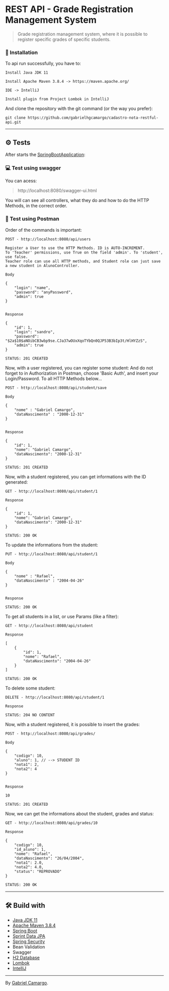# REST API - Grade Registration Management System
> Grade registration management system, where it is possible to register specific grades of specific students.

### 🔧 Installation

To api run successfully, you have to:

```
Install Java JDK 11 
```

```
Install Apache Maven 3.8.4 -> https://maven.apache.org/
```

```
IDE -> IntelliJ
```

```
Install plugin from Project Lombok in IntelliJ
```

And clone the repository with the git command (or the way you prefer):

```
git clone https://github.com/gabrielhgcamargo/cadastro-nota-restful-api.git
```
------------

## ⚙️ Tests

After starts the [SpringBootApplication](https://github.com/gabrielhgcamargo/cadastro-nota-restful-api/blob/master/src/main/java/io/github/gabrielhgcamargo/NotaAlunoApplication.java):

### :computer: Test using swagger

You can acess:

> http://localhost:8080/swagger-ui.html

You will can see all controllers, what they do and how to do the HTTP Methods, in the correct order.

### :bookmark_tabs: Test using Postman

Order of the commands is important:

```
POST - http://localhost:8080/api/users

Register a User to use the HTTP Methods. ID is AUTO-INCREMENT.
To 'Teacher' permissions, use True on the field 'admin'. To 'student', use false.
Teacher role can use all HTTP methods, and Student role can just save a new student in AlunoController.

Body

{
    "login": "name",
    "password": "anyPassword",
    "admin": true
}


Response

{
    "id": 1,
    "login": "sandro",
    "password": "$2a$10$aNOibCB3wbp9se.CJa37wOUxXqoTYbQn0QJP53B3bIp3t/HlHYZzS",
    "admin": true
}

STATUS: 201 CREATED

```
Now, with a user registered, you can register some student:
And do not forget to in Authorization in Postman, choose 'Basic Auth', and insert your Login/Password. To all HTTP Methods below...

```
POST - http://localhost:8080/api/student/save

Body

{
    "nome" : "Gabriel Camargo",
    "dataNascimento" : "2000-12-31"
}


Response

{
    "id": 1,
    "nome": "Gabriel Camargo",
    "dataNascimento": "2000-12-31"
}

STATUS: 201 CREATED

```

Now, with a student registered, you can get informations with the ID generated:

```
GET - http://localhost:8080/api/student/1

Response

{
    "id": 1,
    "nome": "Gabriel Camargo",
    "dataNascimento": "2000-12-31"
}

STATUS: 200 OK

```
To update the informations from the student:

```
PUT - http://localhost:8080/api/student/1

Body

{
    "nome" : "Rafael",
    "dataNascimento" : "2004-04-26"
}


Response

STATUS: 200 OK

```
To get all students in a list, or use Params (like a filter):

```
GET - http://localhost:8080/api/student

Response

[
    {
        "id": 1,
        "nome": "Rafael",
        "dataNascimento": "2004-04-26"
    }
]

STATUS: 200 OK

```

To delete some student:

```
DELETE - http://localhost:8080/api/student/1

Response

STATUS: 204 NO CONTENT

```

Now, with a student registered, it is possible to insert the grades:

```
POST - http://localhost:8080/api/grades/

Body

{
    "codigo": 10,
    "aluno": 1, // --> STUDENT ID
    "nota1": 2,
    "nota2": 4
}


Response

10

STATUS: 201 CREATED

```
Now, we can get the informations about the student, grades and status:

```
GET - http://localhost:8080/api/grades/10

Response

{
    "codigo": 10,
    "id_aluno": 1,
    "nome": "Rafael",
    "dataNascimento": "26/04/2004",
    "nota1": 2.0,
    "nota2": 4.0,
    "status": "REPROVADO"
}

STATUS: 200 OK
```

------------

## 🛠️ Build with
* [Java JDK 11](https://dev.java/) 
* [Apache Maven 3.8.4](https://maven.apache.org/) 
* [Spring Boot](https://spring.io/projects/spring-boot)
* [Sprint Data JPA](https://spring.io/projects/spring-data)
* [Spring Security](https://spring.io/projects/spring-security)
* Bean Validation
* Swagger
* [H2 Database](https://www.h2database.com/html/main.html)
* [Lombok](https://projectlombok.org/) 
* [IntelliJ](https://www.jetbrains.com/pt-br/idea/) 


------------

By [Gabriel Camargo](https://www.linkedin.com/in/gabrielhgcamargo/ "Gabriel Camargo's LINKEDIN").


